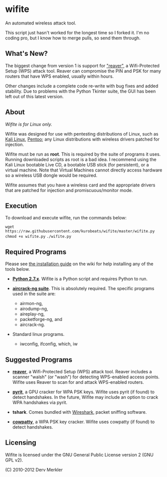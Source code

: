wifite
======

An automated wireless attack tool.

This script just hasn't worked for the longest time so I forked it. I'm no coding pro, but I know how to merge pulls, so send them through.

What's New?
-----------

The biggest change from version 1 is support for ["reaver"](http://reaver-wps.googlecode.com/), a Wifi-Protected Setup (WPS) attack tool.  Reaver can compromise the PIN and PSK for many routers that have WPS enabled, usually within hours.

Other changes include a complete code re-write with bug fixes and added stability.  Due to problems with the Python Tkinter suite, the GUI has been left out of this latest version.


About
-----

_Wifite is for Linux only._

Wifite was designed for use with pentesting distributions of Linux, such as [Kali Linux](http://www.kali.org/), [Pentoo](http://www.pentoo.ch/); any Linux distributions with wireless drivers patched for injection.

Wifite must be run as __root__. This is required by the suite of programs it uses. Running downloaded scripts as root is a bad idea. I recommend using the Kali Linux bootable Live CD, a bootable USB stick (for persistent), or a virtual machine. Note that Virtual Machines cannot directly access hardware so a wireless USB dongle would be required.

Wifite assumes that you have a wireless card and the appropriate drivers that are patched for injection and promiscuous/monitor mode.

Execution
---------

To download and execute wifite, run the commands below:

`wget https://raw.githubusercontent.com/kurobeats/wifite/master/wifite.py`
`chmod +x wifite.py`
`./wifite.py`


Required Programs
-----------------

Please see [the installation guide](https://github.com/kurobeats/wifite/wiki/Installation) on the wiki for help installing any of the tools below.

* [__Python 2.7.x__](http://python.org/getit/). Wifite is a Python script and requires Python to run.

* [__aircrack-ng suite__](http://aircrack-ng.org/).
  This is absolutely required.  The specific programs used in the suite are:
    * airmon-ng,
    * airodump-ng,
    * aireplay-ng,
    * packetforge-ng, and
    * aircrack-ng.

* Standard linux programs.
  * iwconfig, ifconfig, which, iw

Suggested Programs
------------------

* [__reaver__](http://code.google.com/p/reaver-wps/), a Wifi-Protected Setup (WPS) attack tool.  Reaver includes a scanner "walsh" (or "wash") for detecting WPS-enabled access points. Wifite uses Reaver to scan for and attack WPS-enabled routers.

* [__pyrit__](http://code.google.com/p/pyrit/), a GPU cracker for WPA PSK keys. Wifite uses pyrit (if found) to detect handshakes. In the future, Wifite may include an option to crack WPA handshakes via pyrit.

* __tshark__. Comes bundled with [Wireshark](http://www.wireshark.org/), packet sniffing software.

* [__cowpatty__](http://www.willhackforsushi.com/Cowpatty.html), a WPA PSK key cracker. Wifite uses cowpatty (if found) to detect handshakes.


Licensing
---------

Wifite is licensed under the GNU General Public License version 2 (GNU GPL v2).

(C) 2010-2012 Derv Merkler

